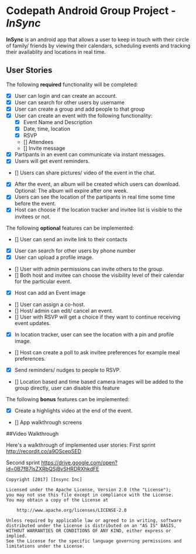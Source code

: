 # Codepath Android Group Project - *InSync*

**InSync** is an android app that allows a user to keep in touch with their circle of family/ friends by viewing their calendars, scheduling events and tracking their availablity and locations in real time.

## User Stories

The following **required** functionality will be completed:

* [x] User can login and can create an account.
* [x] User can search for other users by username
* [x] User can create a group and add people to that group
* [x] User can create an event with the following functionality:
  * [x] Event Name and Description
  * [x] Date, time, location
  * [x] RSVP
  * [] Attendees
  * [] Invite message
* [x] Partipants in an event can communicate via instant messages.
* [x] Users will get event reminders.
* [] Users can share pictures/ video of the event in the chat.
* [x] After the event, an album will be created which users can download. Optional: The album will expire after one week.
* [x] Users can see the location of the partipants in real time some time before the event.
* [x] Host can choose if the location tracker and invitee list is visible to the invitees or not.

The following **optional** features can be implemented:

* [] User can send an invite link to their contacts 
* [x] User can search for other users by phone number
* [x] User can upload a profile image.
* [] User with admin permissions can invite others to the group.
* [] Both host and invitee can choose the visibility level of their calendar for the particular event.
* [x] Host can add an Event image
* [] User can assign a co-host.
* [] Host/ admin can edit/ cancel an event.
* [] User with RSVP will get a choice if they want to continue receiving event updates.
* [x] In location tracker, user can see the location with a pin and profile image.
* [] Host can create a poll to ask invitee preferences for example meal preferences.
* [x] Send reminders/ nudges to people to RSVP.
* [] Location based and time based camera images will be added to the group directly, user can disable this feature

The following **bonus** features can be implemented:

* [x] Create a highlights video at the end of the event.
* [] App walkthrough screens

##Video Walkthrough

Here's a walkthrough of implemented user stories:
First sprint
http://recordit.co/a9OScepSED 

Second sprint 
https://drive.google.com/open?id=0B7fB7lsZXRbQSjBvSHRDRXhkdFE

    Copyright [2017] [Insync Inc]

    Licensed under the Apache License, Version 2.0 (the "License");
    you may not use this file except in compliance with the License.
    You may obtain a copy of the License at

        http://www.apache.org/licenses/LICENSE-2.0

    Unless required by applicable law or agreed to in writing, software
    distributed under the License is distributed on an "AS IS" BASIS,
    WITHOUT WARRANTIES OR CONDITIONS OF ANY KIND, either express or implied.
    See the License for the specific language governing permissions and
    limitations under the License.

